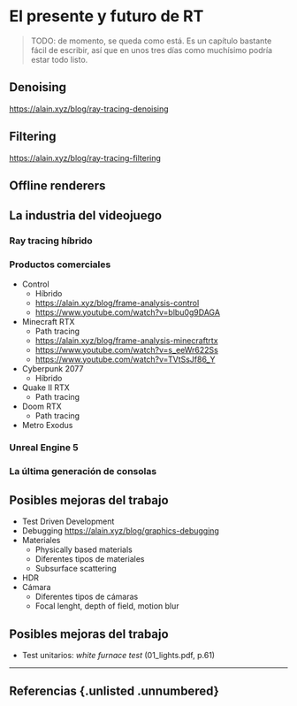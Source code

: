 # El presente y futuro de RT

> TODO: de momento, se queda como está. Es un capítulo bastante fácil de escribir, así que en unos tres días como muchísimo podría estar todo listo.

## Denoising

https://alain.xyz/blog/ray-tracing-denoising

## Filtering

https://alain.xyz/blog/ray-tracing-filtering

## Offline renderers

## La industria del videojuego

### Ray tracing híbrido

### Productos comerciales

- Control
  - Híbrido
  - https://alain.xyz/blog/frame-analysis-control
  - https://www.youtube.com/watch?v=blbu0g9DAGA
- Minecraft RTX
  - Path tracing
  - https://alain.xyz/blog/frame-analysis-minecraftrtx
  - https://www.youtube.com/watch?v=s_eeWr622Ss
  - https://www.youtube.com/watch?v=TVtSsJf86_Y
- Cyberpunk 2077
  - Híbrido
- Quake II RTX
  - Path tracing
- Doom RTX
  - Path tracing
- Metro Exodus

### Unreal Engine 5

### La última generación de consolas

## Posibles mejoras del trabajo

- Test Driven Development
- Debugging https://alain.xyz/blog/graphics-debugging
- Materiales
  - Physically based materials
  - Diferentes tipos de materiales
  - Subsurface scattering
- HDR
- Cámara
  - Diferentes tipos de cámaras
  - Focal lenght, depth of field, motion blur

## Posibles mejoras del trabajo

- Test unitarios: *white furnace test* (01_lights.pdf, p.61)

<hr>

## Referencias {.unlisted .unnumbered}
